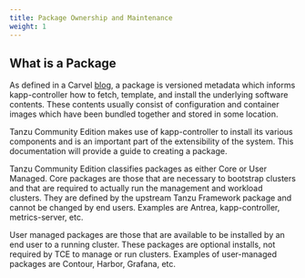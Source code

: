 ```yaml
---
title: Package Ownership and Maintenance
weight: 1
---
```


## What is a Package

As defined in a Carvel [blog](https://carvel.dev/blog/introduction-to-carvel-package-manager-for-kubernetes/), a package is versioned metadata which informs kapp-controller how to fetch, template, and install the underlying software contents. These contents usually consist of configuration and container images which have been bundled together and stored in some location.

Tanzu Community Edition makes use of kapp-controller to install its various components and is an important part of the extensibility of the system. This documentation will provide a guide to creating a package. 

Tanzu Community Edition classifies packages as either Core or User Managed. Core packages are those that are necessary to bootstrap clusters and that are required to actually run the management and workload clusters. They are defined by the upstream Tanzu Framework package and cannot be changed by end users. Examples are Antrea, kapp-controller, metrics-server, etc.

User managed packages are those that are available to be installed by an end user to a running cluster. These packages are optional installs, not required by TCE to manage or run clusters. Examples of user-managed packages are Contour, Harbor, Grafana, etc.


